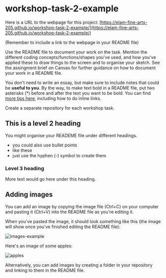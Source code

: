 # workshop-task-2-example

Here is a URL to the webpage for this project: [https://elam-fine-arts-205.github.io/workshop-task-2-example/](https://elam-fine-arts-205.github.io/workshop-task-2-example/)

(Remember to include a link to the webpage in your README file)

Use the README file to document your work on the task. Mention the different coding concepts/functions/shapes you've used, and how you've applied these to draw things to the screen and to organise your sketch. See the assingment brief on Canvas for further guidance on how to document your work in a README file.

You don't need to write an essay, but make sure to include notes that could be **useful to you**. By the way, to make text bold in a README file, put two asterisks (*) before and after the text you want to be bold. You can find [more tips here](https://docs.github.com/en/get-started/writing-on-github/getting-started-with-writing-and-formatting-on-github/basic-writing-and-formatting-syntax), including how to do inline links.

Create a separate repository for each workshop task.

## This is a level 2 heading

You might organise your READEME file under different headings.

- you could also use bullet points
- like these
- just use the hyphen (-) symbol to create them

### Level 3 heading

More text would go here under this heading.

## Adding images

You can add an image by copying the image file (Ctrl+C) on your computer and pasting it (Ctrl+V) into the README file as you're editing it.

When you've pasted the image, it should look something like this (the image will show once you've finished editing the README file):

![images-example](https://github.com/user-attachments/assets/c01cd560-8cdd-4466-900e-ae51ac50a1cd)

Here's an image of some apples:

![apples](https://github.com/user-attachments/assets/1e92bdc3-0957-476a-a303-ee0156a866f8)

Alternatively, you can add images by creating a folder in your repository and linking to them in the README file.
